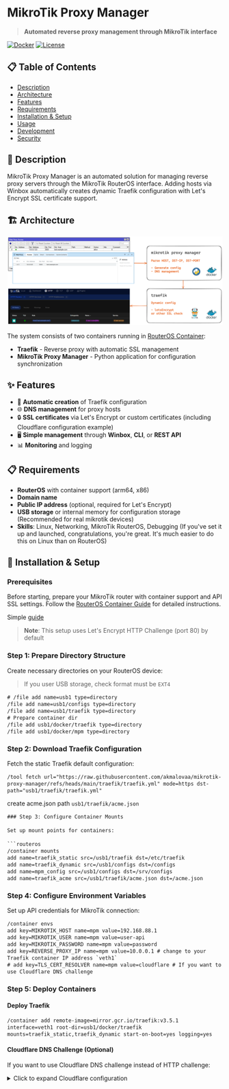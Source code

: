 # MikroTik Proxy Manager

> **Automated reverse proxy management through MikroTik interface**

[![Docker](https://img.shields.io/badge/docker-%230db7ed.svg?style=for-the-badge&logo=docker&logoColor=white)](https://github.com/akmalovaa/mikrotik-proxy-manager)
[![License](https://img.shields.io/github/license/akmalovaa/mikrotik-proxy-manager?style=for-the-badge)](LICENSE)

## 📋 Table of Contents

- [Description](#description)
- [Architecture](#architecture)
- [Features](#features)
- [Requirements](#requirements)
- [Installation & Setup](#installation--setup)
- [Usage](#usage)
- [Development](#development)
- [Security](#security)

## 📖 Description

MikroTik Proxy Manager is an automated solution for managing reverse proxy servers through the MikroTik RouterOS interface. Adding hosts via Winbox automatically creates dynamic Traefik configuration with Let's Encrypt SSL certificate support.

## 🏗️ Architecture

![Architecture Diagram](./.github/images/scheme.png)

The system consists of two containers running in [RouterOS Container](https://help.mikrotik.com/docs/display/ROS/Container):

- **Traefik** - Reverse proxy with automatic SSL management
- **MikroTik Proxy Manager** - Python application for configuration synchronization

## ✨ Features

- 🔄 **Automatic creation** of Traefik configuration
- 🌐 **DNS management** for proxy hosts
- 🔒 **SSL certificates** via Let's Encrypt or custom certificates (including Cloudflare configuration example)
- 🖥️ **Simple management** through **Winbox**, **CLI**, or **REST API**
- 📊 **Monitoring** and logging

## 📋 Requirements

- **RouterOS** with container support (arm64, x86)
- **Domain name**
- **Public IP address** (optional, required for Let's Encrypt)
- **USB storage** or internal memory for configuration storage (Recommended for real mikrotik devices)
- **Skills**: Linux, Networking, MikroTik RouterOS, Debugging (If you've set it up and launched, congratulations, you're great. It's much easier to do this on Linux than on RouterOS)

## 🚀 Installation & Setup

### Prerequisites

Before starting, prepare your MikroTik router with container support and API SSL settings. Follow the [RouterOS Container Guide](https://help.mikrotik.com/docs/display/ROS/Container) for detailed instructions.

Simple [guide](https://github.com/akmalovaa/mikrotik-proxy-manager/blob/main/mikrotik_guide.md)

> **Note**: This setup uses Let's Encrypt HTTP Challenge (port 80) by default

### Step 1: Prepare Directory Structure

Create necessary directories on your RouterOS device:

> If you user USB storage, check format must be `EXT4`

```routeros
# /file add name=usb1 type=directory
/file add name=usb1/configs type=directory
/file add name=usb1/traefik type=directory
# Prepare container dir
/file add usb1/docker/traefik type=directory
/file add usb1/docker/mpm type=directory
```

### Step 2: Download Traefik Configuration

Fetch the static Traefik default configuration:

```routeros
/tool fetch url="https://raw.githubusercontent.com/akmalovaa/mikrotik-proxy-manager/refs/heads/main/traefik/traefik.yml" mode=https dst-path="usb1/traefik/traefik.yml"
```

create acme.json path `usb1/traefik/acme.json`

```routeros
### Step 3: Configure Container Mounts

Set up mount points for containers:

```routeros
/container mounts
add name=traefik_static src=/usb1/traefik dst=/etc/traefik
add name=traefik_dynamic src=/usb1/configs dst=/configs  
add name=mpm_config src=/usb1/configs dst=/srv/configs
add name=traefik_acme src=/usb1/traefik/acme.json dst=/acme.json 
```

### Step 4: Configure Environment Variables

Set up API credentials for MikroTik connection:

```routeros
/container envs
add key=MIKROTIK_HOST name=mpm value=192.168.88.1
add key=MIKROTIK_USER name=mpm value=user-api
add key=MIKROTIK_PASSWORD name=mpm value=password
add key=REVERSE_PROXY_IP name=mpm value=10.0.0.1 # change to your Traefik container IP address `veth1`
# add key=TLS_CERT_RESOLVER name=mpm value=cloudflare # If you want to use Cloudflare DNS challenge
```

### Step 5: Deploy Containers

#### Deploy Traefik

```routeros
/container add remote-image=mirror.gcr.io/traefik:v3.5.1 interface=veth1 root-dir=usb1/docker/traefik mounts=traefik_static,traefik_dynamic start-on-boot=yes logging=yes
```

#### Cloudflare DNS Challenge (Optional)

If you want to use Cloudflare DNS challenge instead of HTTP challenge:

<details>
<summary>Click to expand Cloudflare configuration</summary>

1. Use the configuration from `traefik/traefik_cloudflare.yml`
2. Add your Cloudflare API token:

```routeros
/container envs
add key=CF_DNS_API_TOKEN name=traefik value=your-cloudflare-api-token
add key=TLS_CERT_RESOLVER name=mpm value=cloudflare
```

# Deploy Traefik with environment variables

/container add remote-image=mirror.gcr.io/traefik:v3.5.1 envlist=traefik interface=veth2 root-dir=usb1/docker/traefik mounts=traefik_static,traefik_dynamic start-on-boot=yes logging=yes

```

</details>

#### Deploy MikroTik Proxy Manager

```routeros
/container add remote-image=ghcr.io/akmalovaa/mikrotik-proxy-manager:latest envlist=mpm interface=veth1 root-dir=usb1/docker/mpm mounts=mpm_config logging=yes start-on-boot=yes
# Process exited with status 1
/container add remote-image=ghcr.io/akmalovaa/mikrotik-proxy-manager:2.1.0 envlist=mpm interface=veth1 logging=yes mounts=mpm_config root-dir=/usb1/docker/mpm start-on-boot=yes
```

### Step 6: Start Containers

Start your containers and verify they're running:

```routeros
/container start [find name~"traefik"]
/container start [find name~"mpm"]
```

## 🎯 Usage

Once the containers are running, you can manage proxy configurations through multiple methods. The system monitors `/ip/proxy/access` entries and automatically generates Traefik configurations.

### Supported Parameters

The system currently parses these proxy access parameters:

- **DST-HOST** - Target hostname/domain
- **DST-ADDRESS** - Destination IP address  
- **DST-PORT** - Destination port

### Method 1: Winbox Interface

1. Open Winbox and navigate to **IP → Proxy → Access**
2. Add a new proxy access rule with your desired configuration

![Winbox Proxy Configuration](./.github/images/proxy.png)

### Method 2: RouterOS Console

Add proxy configuration via CLI:

```routeros
/ip proxy access
add dst-host=test.example.com dst-address=192.168.88.10 dst-port=80
```

### Method 3: REST API

Add proxy configuration via RouterOS REST API:

```bash
curl -k -X PUT "https://192.168.88.1/rest/ip/proxy/access" \
    -u 'username:password' \
    -H "Content-Type: application/json" \
    -d '{"dst-address": "192.168.88.10", "dst-host": "test.example.com", "dst-port": "80"}'
```

### Verify Configuration

After adding proxy entries, you can verify the generated configurations:

1. **Check generated config files**:
   ![Config Files](./.github/images/configs.png)

2. **Verify SSL certificates**:
   ![SSL Certificate](./.github/images/url.png)

3. **Monitor container logs**:

   ```routeros
   /container log print
   ```

## 🛠️ Development

### Local Python Development

Set up the development environment:

```bash
# Install dependencies
uv sync

# Run the application locally
uv run python -m mikrotik_proxy_manager
```

### Docker Development

For development with Docker containers:

```bash
# Build and run development containers
docker-compose -f dev_compose.yaml up --build
```

### Testing with RouterOS Containers

Example commands for testing containers in RouterOS:

```routeros
# Deploy whoami test service
/container add remote-image=ghcr.io/traefik/whoami:latest interface=veth2 root-dir=/docker/whoami logging=yes

# Deploy NGINX for testing
/container add remote-image=mirror.gcr.io/nginx:latest interface=veth1 root-dir=usb1/docker/nginx logging=yes

# Python container for debugging
/container add remote-image=mirror.gcr.io/python:3.13.7-slim interface=veth1 root-dir=usb1/docker/python logging=yes cmd="tail -f /dev/null"
```

## 🔒 Security

> **⚠️ SECURITY WARNING**
>
> **Running third-party container images on your router can pose security risks.**
>
> - Ensure you trust the container images you deploy
> - Regularly update containers to patch security vulnerabilities  
> - Monitor container activity and network traffic
> - Use strong passwords for API access
> - Consider network segmentation for container traffic
>
> If your router is compromised, malicious containers could be used to install harmful software on your router and spread across your network.

### Security Best Practices

1. **Use strong API credentials** for MikroTik access
2. **Regularly update** container images
3. **Monitor logs** for suspicious activity
4. **Limit container network access** where possible
5. **Use firewall rules** to restrict container communication

## 📝 TODO

- [ ] Add Crowdsec application security features
- [ ] Implement configuration validation
- [ ] Add monitoring dashboard
- [ ] Support for custom SSL certificates
- [ ] Enhanced logging and alerting

## 📄 License

This project is licensed under the MIT License - see the [LICENSE](LICENSE) file for details.

## 🤝 Contributing

Contributions are welcome! Please feel free to submit a Pull Request.

## 📞 Support

If you encounter any issues or have questions, please [open an issue](https://github.com/akmalovaa/mikrotik-proxy-manager/issues) on GitHub.

## Known Issues

### ACME permissions- Traefik logs

```log
traefik:: {"level":"error","error":"unable to get ACME account: permissions 644 for acme.json are too open, please use 600","resolver":"cloudflare","time":"2025-09-08T20:02:11Z","message":"The ACME resolve is skipped from the resolvers list"}
```

```routeros
container/shell number=X
chmod 600 acme.json
```

restart container

### Container network problems

Run container with `cmd="tail -f /dev/null"` and check network inside container

```routeros
container/shell number=X
ip addr show or cat /proc/net/route
```

Check work network and change your RouterOS settings `bridge` or `veth` or `ip address`

### USB storage problems

If you use USB storage and have problems with reading/writing files, check your USB storage format. Recommended format `EXT4`

Error `no space to extract layer`: Check eject USB and reinsert

### No container logs

Disable and enable logging for container

And disable container config used `RAM High`
